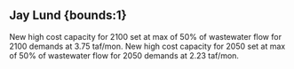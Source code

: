 ## Jay Lund {bounds:1} 
New high cost capacity for 2100 set at max of 50% of wastewater flow for 2100 demands at 3.75 taf/mon.  New high cost capacity for 2050 set at max of 50% of wastewater flow for 2050 demands at 2.23 taf/mon.

